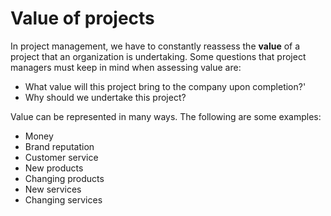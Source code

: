 # Value of projects

In project management, we have to constantly reassess the **value** of a project
that an organization is undertaking. Some questions that project managers must
keep in mind when assessing value are:

* What value will this project bring to the company upon completion?'
* Why should we undertake this project?

Value can be represented in many ways. The following are some examples:

* Money
* Brand reputation
* Customer service
* New products
* Changing products
* New services
* Changing services
